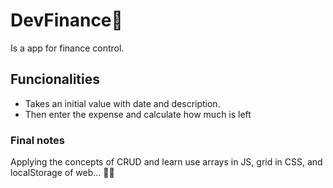 # DevFinance💸

Is a app for finance control.

## Funcionalities

- Takes an initial value with date and description.
- Then enter the expense and calculate how much is left  


### Final notes
Applying the concepts of CRUD and learn use arrays in JS, grid in CSS, and localStorage of web... 🐱‍💻
